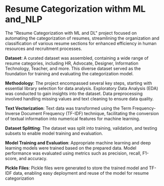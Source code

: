 # Resume Categorization withm ML and_NLP


The "Resume Categorization with ML and DL" project focused on automating the categorization of resumes, streamlining the organization and classification of various resume sections for enhanced efficiency in human resources and recruitment processes.

**Dataset**: A curated dataset was assembled, containing a wide range of resume categories, including HR, Advocate, Designer, Information Technology, Teacher, and more. This diverse dataset served as the foundation for training and evaluating the categorization model.

**Methodology**: The project encompassed several key steps, starting with essential library selection for data analysis. Exploratory Data Analysis (EDA) was conducted to gain insights into the dataset. Data preprocessing involved handling missing values and text cleaning to ensure data quality.

**Text Vectorization**: Text data was transformed using the Term Frequency-Inverse Document Frequency (TF-IDF) technique, facilitating the conversion of textual information into numerical features for machine learning.

**Dataset Splitting**: The dataset was split into training, validation, and testing subsets to enable model training and evaluation.

**Model Training and Evaluation**: Appropriate machine learning and deep learning models were trained based on the prepared data. Model performance was evaluated using metrics such as precision, recall, F1-score, and accuracy.

**Pickle Files**: Pickle files were generated to store the trained model and TF-IDF data, enabling easy deployment and reuse of the model for resume categorization
